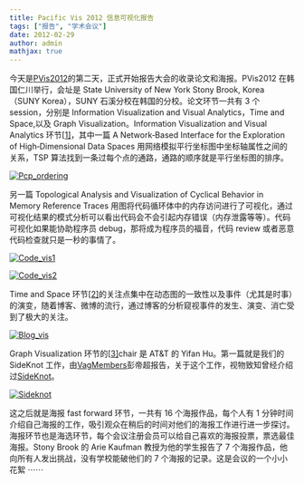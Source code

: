 ```yaml
---
title: Pacific Vis 2012 信息可视化报告
tags: ["报告", "学术会议"]
date: 2012-02-29
author: admin
mathjax: true
---
```


今天是[PVis2012](http://147.46.241.164:3002/home/welcome)的第二天，正式开始报告大会的收录论文和海报。PVis2012 在韩国仁川举行，会址是 State University of New York Stony Brook, Korea（SUNY Korea），SUNY 石溪分校在韩国的分校。论文环节一共有 3 个 session，分别是 Information Visualization and Visual Analytics，Time and Space,以及 Graph Visualization。Information Visualization and Visual Analytics 环节[[1\]](http://147.46.241.164:3002/schedule/program#session1)，其中一篇 A Network‐Based Interface for the Exploration of High‐Dimensional Data Spaces 用网络模拟平行坐标图中坐标轴属性之间的关系，TSP 算法找到一条过每个点的通路，通路的顺序就是平行坐标图的排序。

[![Pcp_ordering](http://www.cad.zju.edu.cn/home/vagwiki/wordpress/wp-content/uploads/2012/06/Pcp_ordering.jpg)](http://www.cad.zju.edu.cn/home/vagwiki/wordpress/wp-content/uploads/2012/06/Pcp_ordering.jpg)

另一篇 Topological Analysis and Visualization of Cyclical Behavior in Memory Reference Traces 用图将代码循环体中的内存访问进行了可视化，通过可视化结果的模式分析可以看出代码会不会引起内存错误（内存泄露等等）。代码可视化如果能协助程序员 debug，那将成为程序员的福音，代码 review 或者恶意代码检查就只是一秒的事情了。

[![Code_vis1](http://www.cad.zju.edu.cn/home/vagwiki/wordpress/wp-content/uploads/2012/06/Code_vis1.jpg)](http://www.cad.zju.edu.cn/home/vagwiki/wordpress/wp-content/uploads/2012/06/Code_vis1.jpg)

[![Code_vis2](http://www.cad.zju.edu.cn/home/vagwiki/wordpress/wp-content/uploads/2012/06/Code_vis2.jpg)](http://www.cad.zju.edu.cn/home/vagwiki/wordpress/wp-content/uploads/2012/06/Code_vis2.jpg)

Time and Space 环节[[2\]](http://147.46.241.164:3002/schedule/program#session2)的关注点集中在动态图的一致性以及事件（尤其是时事）的演变，随着博客、微博的流行，通过博客的分析窥视事件的发生、演变、消亡受到了极大的关注。

[![Blog_vis](http://www.cad.zju.edu.cn/home/vagwiki/wordpress/wp-content/uploads/2012/06/Blog_vis.jpg)](http://www.cad.zju.edu.cn/home/vagwiki/wordpress/wp-content/uploads/2012/06/Blog_vis.jpg)

Graph Visualization 环节的[[3\]](http://147.46.241.164:3002/schedule/program#session3)chair 是 AT&T 的 Yifan Hu。第一篇就是我们的 SideKnot 工作，由[VagMembers](http://www.cad.zju.edu.cn/home/vagwiki/index.php/VagMembers)彭帝超报告，关于这个工作，视物致知曾经介绍过[SideKnot](http://www.vizinsight.com/2012/01/sideknot%EF%BC%9A%E7%BD%91%E7%BB%9C%E6%95%B0%E6%8D%AE%E5%8F%AF%E8%A7%86%E6%96%B0%E6%96%B9%E6%B3%95/)。

[![Sideknot](http://www.cad.zju.edu.cn/home/vagwiki/wordpress/wp-content/uploads/2012/06/Sideknot.jpg)](http://www.cad.zju.edu.cn/home/vagwiki/wordpress/wp-content/uploads/2012/06/Sideknot.jpg)

这之后就是海报 fast forward 环节，一共有 16 个海报作品，每个人有 1 分钟时间介绍自己海报的工作，吸引观众在稍后的时间对他们的海报工作进行进一步探讨。海报环节也是海选环节，每个会议注册会员可以给自己喜欢的海报投票，票选最佳海报。Stony Brook 的 Arie Kaufman 教授为他的学生报告了 7 个海报作品，他向所有人发出挑战，没有学校能破他们的 7 个海报的记录。这是会议的一个小小花絮 ⋯⋯
